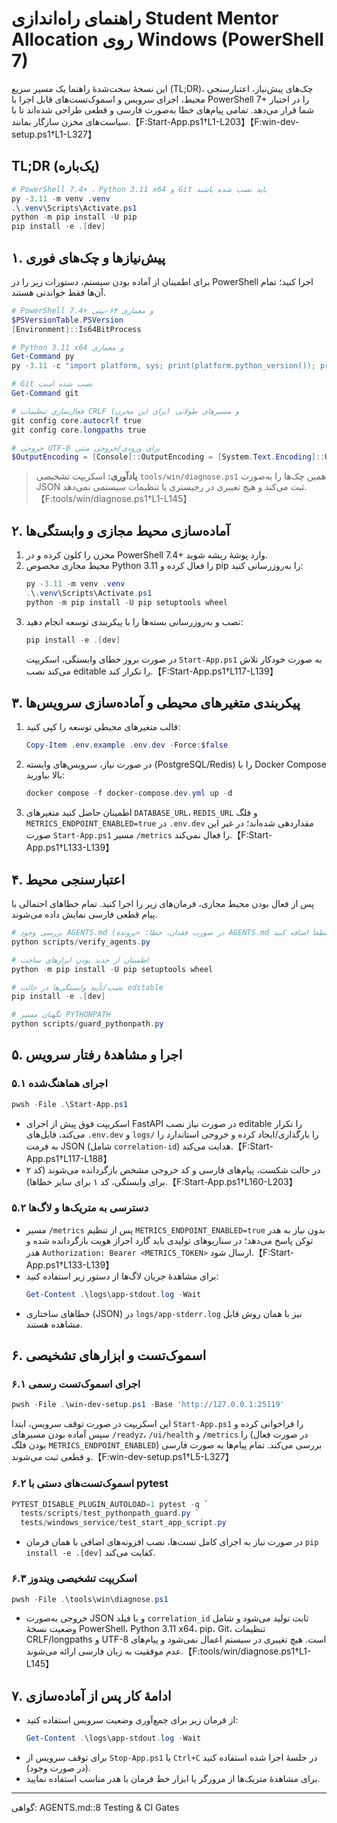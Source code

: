 # راهنمای راه‌اندازی Student Mentor Allocation روی Windows (PowerShell 7)

این نسخهٔ سخت‌شدهٔ راهنما یک مسیر سریع (TL;DR)، چک‌های پیش‌نیاز، اعتبارسنجی محیط، اجرای سرویس و اسموک‌تست‌های قابل اجرا با PowerShell 7+ را در اختیار شما قرار می‌دهد. تمامی پیام‌های خطا به‌صورت فارسی و قطعی طراحی شده‌اند تا با سیاست‌های مخزن سازگار بمانند.【F:Start-App.ps1†L1-L203】【F:win-dev-setup.ps1†L1-L327】

## TL;DR (یک‌باره)
```powershell
# PowerShell 7.4+ ، Python 3.11 x64 و Git باید نصب شده باشند
py -3.11 -m venv .venv
.\.venv\Scripts\Activate.ps1
python -m pip install -U pip
pip install -e .[dev]
```

## ۱. پیش‌نیازها و چک‌های فوری

برای اطمینان از آماده بودن سیستم، دستورات زیر را در PowerShell اجرا کنید؛ تمام آن‌ها فقط خواندنی هستند.

```powershell
# PowerShell 7.4+ و معماری ۶۴-بیتی
$PSVersionTable.PSVersion
[Environment]::Is64BitProcess

# Python 3.11 x64 و معماری
Get-Command py
py -3.11 -c "import platform, sys; print(platform.python_version()); print(platform.architecture()[0]); print(sys.maxsize > 2**32)"

# Git نصب شده است
Get-Command git

# فعال‌سازی تنظیمات CRLF و مسیرهای طولانی (برای این مخزن)
git config core.autocrlf true
git config core.longpaths true

# خروجی UTF-8 برای ورودی/خروجی متنی
$OutputEncoding = [Console]::OutputEncoding = [System.Text.Encoding]::UTF8
```

> **یادآوری:** اسکریپت تشخیصی `tools/win/diagnose.ps1` همین چک‌ها را به‌صورت JSON ثبت می‌کند و هیچ تغییری در رجیستری یا تنظیمات سیستمی نمی‌دهد.【F:tools/win/diagnose.ps1†L1-L145】

## ۲. آماده‌سازی محیط مجازی و وابستگی‌ها

1. مخزن را کلون کرده و در PowerShell 7.4+ وارد پوشهٔ ریشه شوید.
2. محیط مجازی مخصوص Python 3.11 را فعال کرده و pip را به‌روزرسانی کنید:
   ```powershell
   py -3.11 -m venv .venv
   .\.venv\Scripts\Activate.ps1
   python -m pip install -U pip setuptools wheel
   ```
3. نصب و به‌روزرسانی بسته‌ها را با پیکربندی توسعه انجام دهید:
   ```powershell
   pip install -e .[dev]
   ```
   در صورت بروز خطای وابستگی، اسکریپت `Start-App.ps1` به صورت خودکار تلاش می‌کند نصب editable را تکرار کند.【F:Start-App.ps1†L117-L139】

## ۳. پیکربندی متغیرهای محیطی و آماده‌سازی سرویس‌ها

1. قالب متغیرهای محیطی توسعه را کپی کنید:
   ```powershell
   Copy-Item .env.example .env.dev -Force:$false
   ```
2. در صورت نیاز، سرویس‌های وابسته (PostgreSQL/Redis) را با Docker Compose بالا بیاورید:
   ```powershell
   docker compose -f docker-compose.dev.yml up -d
   ```
3. اطمینان حاصل کنید متغیرهای `DATABASE_URL`، `REDIS_URL` و فلگ `METRICS_ENDPOINT_ENABLED=true` در `.env.dev` مقداردهی شده‌اند؛ در غیر این صورت `Start-App.ps1` مسیر `/metrics` را فعال نمی‌کند.【F:Start-App.ps1†L133-L139】

## ۴. اعتبارسنجی محیط

پس از فعال بودن محیط مجازی، فرمان‌های زیر را اجرا کنید. تمام خطاهای احتمالی با پیام قطعی فارسی نمایش داده می‌شوند.

```powershell
# بررسی وجود AGENTS.md (در صورت فقدان، خطا: «پروندهٔ AGENTS.md یافت نشد؛ لطفاً اضافه کنید.»)
python scripts/verify_agents.py

# اطمینان از جدید بودن ابزارهای ساخت
python -m pip install -U pip setuptools wheel

# نصب/تأیید وابستگی‌ها در حالت editable
pip install -e .[dev]

# نگهبان مسیر PYTHONPATH
python scripts/guard_pythonpath.py
```

## ۵. اجرا و مشاهدهٔ رفتار سرویس

### ۵.۱ اجرای هماهنگ‌شده

```powershell
pwsh -File .\Start-App.ps1
```

- اسکریپت فوق پیش از اجرای FastAPI در صورت نیاز نصب editable را تکرار می‌کند، فایل‌های `.env.dev` و `logs/` را بارگذاری/ایجاد کرده و خروجی استاندارد را به فرمت JSON (شامل `correlation-id`) هدایت می‌کند.【F:Start-App.ps1†L117-L188】
- در حالت شکست، پیام‌های فارسی و کد خروجی مشخص بازگردانده می‌شوند (کد ۲ برای وابستگی، کد ۱ برای سایر خطاها).【F:Start-App.ps1†L160-L203】

### ۵.۲ دسترسی به متریک‌ها و لاگ‌ها

- مسیر `/metrics` پس از تنظیم `METRICS_ENDPOINT_ENABLED=true` بدون نیاز به هدر توکن پاسخ می‌دهد؛ در سناریوهای تولیدی باید گارد احراز هویت بازگردانده شده و هدر `Authorization: Bearer <METRICS_TOKEN>` ارسال شود.【F:Start-App.ps1†L133-L139】
- برای مشاهدهٔ جریان لاگ‌ها از دستور زیر استفاده کنید:
  ```powershell
  Get-Content .\logs\app-stdout.log -Wait
  ```
- خطاهای ساختاری (JSON) در `logs/app-stderr.log` نیز با همان روش قابل مشاهده هستند.

## ۶. اسموک‌تست و ابزارهای تشخیصی

### ۶.۱ اجرای اسموک‌تست رسمی

```powershell
pwsh -File .\win-dev-setup.ps1 -Base 'http://127.0.0.1:25119'
```

این اسکریپت در صورت توقف سرویس، ابتدا `Start-App.ps1` را فراخوانی کرده و سپس آماده بودن مسیرهای `/readyz`، `/ui/health` و `/metrics` را (در صورت فعال بودن فلگ `METRICS_ENDPOINT_ENABLED`) بررسی می‌کند. تمام پیام‌ها به صورت فارسی و قطعی ثبت می‌شوند.【F:win-dev-setup.ps1†L5-L327】

### ۶.۲ اسموک‌تست‌های دستی با pytest

```powershell
PYTEST_DISABLE_PLUGIN_AUTOLOAD=1 pytest -q `
  tests/scripts/test_pythonpath_guard.py `
  tests/windows_service/test_start_app_script.py
```

- در صورت نیاز به اجرای کامل تست‌ها، نصب افزونه‌های اضافی با همان فرمان `pip install -e .[dev]` کفایت می‌کند.

### ۶.۳ اسکریپت تشخیصی ویندوز

```powershell
pwsh -File .\tools\win\diagnose.ps1
```

- خروجی به‌صورت JSON و با فیلد `correlation_id` ثابت تولید می‌شود و شامل وضعیت نسخهٔ PowerShell، Python 3.11 x64، pip، Git، تنظیمات CRLF/longpaths و UTF-8 است. هیچ تغییری در سیستم اعمال نمی‌شود و پیام‌های عدم موفقیت به زبان فارسی ارائه می‌شوند.【F:tools/win/diagnose.ps1†L1-L145】

## ۷. ادامهٔ کار پس از آماده‌سازی

- از فرمان زیر برای جمع‌آوری وضعیت سرویس استفاده کنید:
  ```powershell
  Get-Content .\logs\app-stdout.log -Wait
  ```
- برای توقف سرویس از `Stop-App.ps1` یا `Ctrl+C` در جلسهٔ اجرا شده استفاده کنید (در صورت وجود).
- برای مشاهدهٔ متریک‌ها از مرورگر یا ابزار خط فرمان با هدر مناسب استفاده نمایید.

---

گواهی: AGENTS.md::8 Testing & CI Gates
